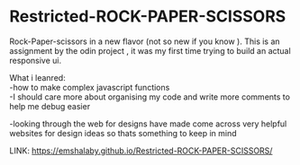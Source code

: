 # Restricted-ROCK-PAPER-SCISSORS
Rock-Paper-scissors in a new flavor (not so new if you know ).
This is an assignment by the odin project , it was my first time trying to build an actual responsive ui.

What i leanred:                            																		
-how to make complex javascript functions																	
-I should care more about organising my code and write more comments to help me debug easier 

-looking through the web for designs have made come across very helpful websites for design ideas so thats something to keep in mind


LINK:  https://emshalaby.github.io/Restricted-ROCK-PAPER-SCISSORS/
